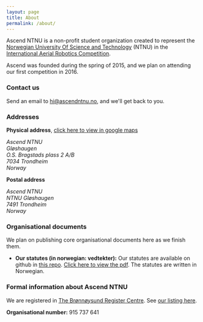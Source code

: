 ```yaml
---
layout: page
title: About
permalink: /about/
---
```

Ascend NTNU is a non-profit student organization created to represent the [Norwegian University Of Science and Technology][NTNU] (NTNU) in the [International Aerial Robotics Competition][IARC]. 

Ascend was founded during the spring of 2015, and we plan on attending our first competition in 2016.

### Contact us
Send an email to [hi@ascendntnu.no](mailto:hi@ascendntnu.no), and we'll get back to you.

### Addresses
**Physical address**, [click here to view in google maps][map]
<!--Bruker HTML-kode i markdown for å kunne address-elementer -->
<address>
	Ascend NTNU<br>
	Gløshaugen<br>
	O.S. Bragstads plass 2 A/B<br>
	7034 Trondheim<br>
	Norway
</address>

**Postal address**
<address>
	Ascend NTNU<br>
	NTNU Gløshaugen<br>
	7491 Trondheim<br>
	Norway  
</address>

### Organisational documents
We plan on publishing core organisational documents here as we finish them.

-  **Our statutes (in norwegian: vedtekter):** Our statutes are available on github in [this repo][vedtekter-repo]. [Click here to view the pdf][vedtekter-pdf]. The statutes are written in Norwegian.

### Formal information about Ascend NTNU
We are registered in [The Brønnøysund Register Centre][brreg-en]. See [our listing here][brreg-ascend].

**Organisational number:** 915 737 641

[NTNU]: http://www.ntnu.edu/
[IARC]: http://www.aerialroboticscompetition.org/
[brreg-ascend]: http://w2.brreg.no/enhet/sok/detalj.jsp?orgnr=915737641
[vedtekter-repo]: https://github.com/AscendNTNU/Vedtekter
[vedtekter-pdf]: https://github.com/AscendNTNU/Vedtekter/raw/master/vedtekter.pdf
[brreg-en]: http://www.brreg.no/english/
[map]: http://maps.google.com/?q=O.+S.+Bragstads+Plass+2,+7034+Trondheim,+Norway
